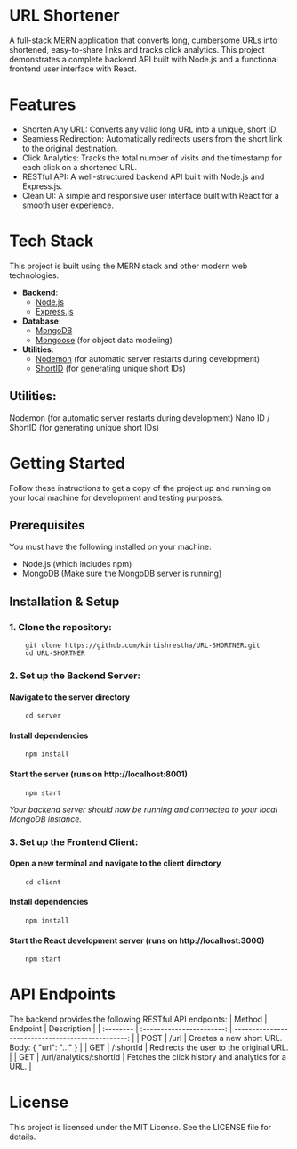 # URL Shortener
A full-stack MERN application that converts long, cumbersome URLs into shortened, easy-to-share links and tracks click analytics. This project demonstrates a complete backend API built with Node.js and a functional frontend user interface with React.

# Features
- Shorten Any URL: Converts any valid long URL into a unique, short ID.
- Seamless Redirection: Automatically redirects users from the short link to the original destination.
- Click Analytics: Tracks the total number of visits and the timestamp for each click on a shortened URL.
- RESTful API: A well-structured backend API built with Node.js and Express.js.
- Clean UI: A simple and responsive user interface built with React for a smooth user experience.


# Tech Stack
This project is built using the MERN stack and other modern web technologies.

-   **Backend**:
    -   [Node.js](https://nodejs.org/)
    -   [Express.js](https://expressjs.com/)
-   **Database**:
    -   [MongoDB](https://www.mongodb.com/)
    -   [Mongoose](https://mongoosejs.com/) (for object data modeling)
-   **Utilities**:
    -   [Nodemon](https://nodemon.io/) (for automatic server restarts during development)
    -   [ShortID](https://github.com/dylang/shortid) (for generating unique short IDs)

## Utilities:
Nodemon (for automatic server restarts during development)
Nano ID / ShortID (for generating unique short IDs)


# Getting Started
Follow these instructions to get a copy of the project up and running on your local machine for development and testing purposes.

## Prerequisites
You must have the following installed on your machine:
- Node.js (which includes npm)
- MongoDB (Make sure the MongoDB server is running)

## Installation & Setup
### 1. Clone the repository:
```
    git clone https://github.com/kirtishrestha/URL-SHORTNER.git
    cd URL-SHORTNER
```

### 2. Set up the Backend Server:
#### Navigate to the server directory
```
    cd server
```

#### Install dependencies
```
    npm install
```

#### Start the server (runs on http://localhost:8001)
```
    npm start
```

_Your backend server should now be running and connected to your local MongoDB instance._

### 3. Set up the Frontend Client:
#### Open a new terminal and navigate to the client directory
```
    cd client
```

#### Install dependencies
```
    npm install
```

#### Start the React development server (runs on http://localhost:3000)
```
    npm start
```

# API Endpoints
The backend provides the following RESTful API endpoints:
| Method	| Endpoint	                | Description                                       |
| :-------- | :-----------------------: | ------------------------------------------------: |
| POST      | /url	                    | Creates a new short URL. Body: { "url": "..." } |
| GET	    | /:shortId	                | Redirects the user to the original URL. |
| GET       | /url/analytics/:shortId	| Fetches the click history and analytics for a URL. |



# License
This project is licensed under the MIT License. See the LICENSE file for details.
